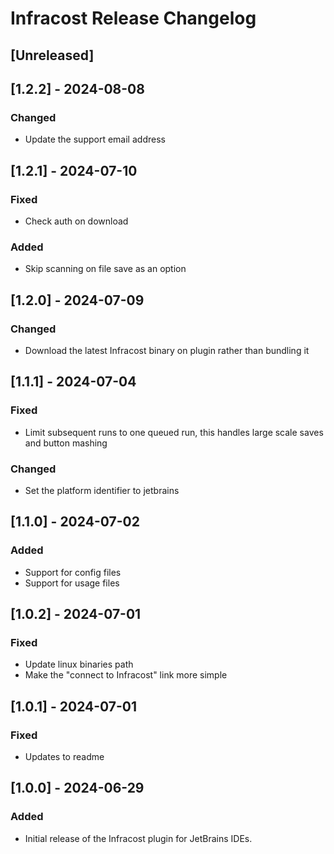 <!-- Keep a Changelog guide -> https://keepachangelog.com -->

# Infracost Release Changelog

## [Unreleased]

## [1.2.2] - 2024-08-08

### Changed

- Update the support email address

## [1.2.1] - 2024-07-10

### Fixed

- Check auth on download

### Added

- Skip scanning on file save as an option

## [1.2.0] - 2024-07-09

### Changed

- Download the latest Infracost binary on plugin rather than bundling it

## [1.1.1] - 2024-07-04

### Fixed

- Limit subsequent runs to one queued run, this handles large scale saves and button mashing

### Changed

- Set the platform identifier to jetbrains

## [1.1.0] - 2024-07-02

### Added

- Support for config files
- Support for usage files

## [1.0.2] - 2024-07-01

### Fixed

- Update linux binaries path
- Make the "connect to Infracost" link more simple

## [1.0.1] - 2024-07-01

### Fixed

- Updates to readme

## [1.0.0] - 2024-06-29

### Added

- Initial release of the Infracost plugin for JetBrains IDEs.
